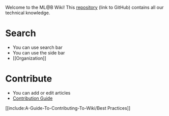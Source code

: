 Welcome to the ML@B Wiki! This [repository](https://github.com/mlberkeley/wiki) (link to GitHub) contains all our technical knowledge. 

# Search

* You can use search bar
* You can use the side bar
* [[Organization]]

# Contribute

* You can add or edit articles
* [Contribution Guide](./A-Guide-To-Contributing-To-Wiki/)

[[include:A-Guide-To-Contributing-To-Wiki/Best Practices]]